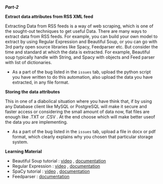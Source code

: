 *****Part-2*****

**Extract data attributes from RSS XML feed**

  Extracting Data from RSS feeds is a way of web scraping, which is one of the sought-out techniques to get useful Data. There are many ways to extract data from   RSS feeds. For example, you can build your own model to extract by using Regular Expression and Beautiful Soup, or you can go with 3rd party open source libraries like Spacy, Feedparser etc. But consider the time and standard at which the data is extracted. For example, Beautiful soup typically handle with String, and Spacy with objects and Feed parser with list of dictionaries.
  - As a part of the bug listed in the ```issues``` tab, upload the python script you have written to do this automation, also upload the data you have extracted, in any file format.

  
**Storing the data attributes**

  This in one of a diabolical situation where you have think that, if by using any Database client like MySQL or PostgreSQL will make it secure and faster access or considering the small amount of data now, flat files are enough like .TXT or .CSV . At the end choose which will make better useof the data you are implementing.
  - As a part of the bug listed in the ```issues``` tab, upload a file in docx or pdf format, which clearly explains why you chosen that particular storage system.
  
**Learning Material**

- Beautiful Soup tutorial : [video](https://www.google.com/url?sa=t&rct=j&q=&esrc=s&source=video&cd=&cad=rja&uact=8&ved=2ahUKEwjYwqWE6t_zAhVFZd4KHRQwDiMQtwJ6BAgDEAM&url=https%3A%2F%2Fwww.youtube.com%2Fwatch%3Fv%3DGjKQ6V_ViQE&usg=AOvVaw33XdcUWopZH5XyLx0m3MnM) , [documentation](https://www.crummy.com/software/BeautifulSoup/bs4/doc/)
- Regular Expression : [video](https://www.google.com/url?sa=t&rct=j&q=&esrc=s&source=video&cd=&cad=rja&uact=8&ved=2ahUKEwj8jbi-6t_zAhVPMd4KHf_cDyEQtwJ6BAgFEAM&url=https%3A%2F%2Fwww.youtube.com%2Fwatch%3Fv%3DAEE9ecgLgdQ&usg=AOvVaw0TRD0cd3mSTl9Vbfrimots) , [documentation](https://docs.python.org/3/library/re.html)
- SpaCy tutorial : [video](https://www.google.com/url?sa=t&rct=j&q=&esrc=s&source=video&cd=&cad=rja&uact=8&ved=2ahUKEwii-u776t_zAhUWAYgKHaiEAWUQtwJ6BAgFEAM&url=https%3A%2F%2Fwww.youtube.com%2Fwatch%3Fv%3DKOCnVyxVks8&usg=AOvVaw3V1x-LW9hqgd2q0B_oZc2f) , [documentation](https://spacy.io/usage/spacy-101)
- Feedparser : [documentation](https://pythonhosted.org/feedparser/)

